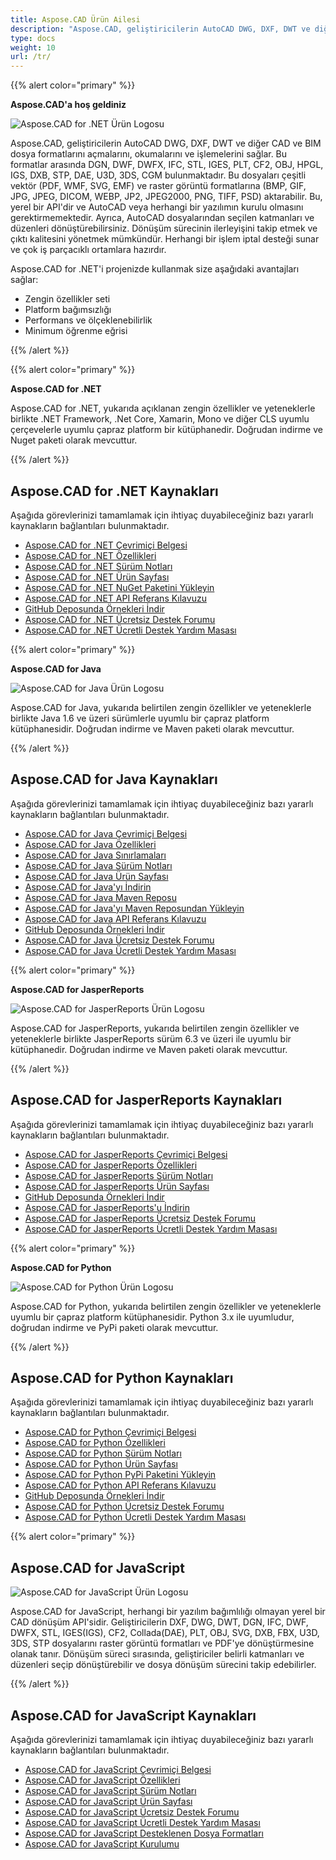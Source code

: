 ```yaml
---
title: Aspose.CAD Ürün Ailesi
description: "Aspose.CAD, geliştiricilerin AutoCAD DWG, DXF, DWT ve diğer CAD ve BIM dosya formatlarını açmalarını, okumalarını ve işlemelerini sağlar. Bu formatlar arasında DGN, DWF, DWFX, IFC, STL, IGES, PLT, CF2, OBJ, HPGL, IGS, DXB, STP, DAE, U3D, 3DS, CGM yer almaktadır."
type: docs
weight: 10
url: /tr/
---
```


{{% alert color="primary" %}}

**Aspose.CAD'a hoş geldiniz**

![Aspose.CAD for .NET Ürün Logosu](/cad/_assets/home_1.png)

Aspose.CAD, geliştiricilerin AutoCAD DWG, DXF, DWT ve diğer CAD ve BIM dosya formatlarını açmalarını, okumalarını ve işlemelerini sağlar. Bu formatlar arasında DGN, DWF, DWFX, IFC, STL, IGES, PLT, CF2, OBJ, HPGL, IGS, DXB, STP, DAE, U3D, 3DS, CGM bulunmaktadır. Bu dosyaları çeşitli vektör (PDF, WMF, SVG, EMF) ve raster görüntü formatlarına (BMP, GIF, JPG, JPEG, DICOM, WEBP, JP2, JPEG2000, PNG, TIFF, PSD) aktarabilir. Bu, yerel bir API'dir ve AutoCAD veya herhangi bir yazılımın kurulu olmasını gerektirmemektedir. Ayrıca, AutoCAD dosyalarından seçilen katmanları ve düzenleri dönüştürebilirsiniz.
Dönüşüm sürecinin ilerleyişini takip etmek ve çıktı kalitesini yönetmek mümkündür. Herhangi bir işlem iptal desteği sunar ve çok iş parçacıklı ortamlara hazırdır.

Aspose.CAD for .NET'i projenizde kullanmak size aşağıdaki avantajları sağlar:

- Zengin özellikler seti
- Platform bağımsızlığı
- Performans ve ölçeklenebilirlik
- Minimum öğrenme eğrisi

{{% /alert %}}

{{% alert color="primary" %}}

**Aspose.CAD for .NET**

Aspose.CAD for .NET, yukarıda açıklanan zengin özellikler ve yeteneklerle birlikte .NET Framework, .Net Core, Xamarin, Mono ve diğer CLS uyumlu çerçevelerle uyumlu çapraz platform bir kütüphanedir. Doğrudan indirme ve Nuget paketi olarak mevcuttur.

{{% /alert %}}

## **Aspose.CAD for .NET Kaynakları**

Aşağıda görevlerinizi tamamlamak için ihtiyaç duyabileceğiniz bazı yararlı kaynakların bağlantıları bulunmaktadır.

- [Aspose.CAD for .NET Çevrimiçi Belgesi](/cad/net/)
- [Aspose.CAD for .NET Özellikleri](/cad/net/product-overview/#advanced-api-features)
- [Aspose.CAD for .NET Sürüm Notları](https://releases.aspose.com/cad/net/release-notes/)
- [Aspose.CAD for .NET Ürün Sayfası](https://products.aspose.com/cad/net/)
- [Aspose.CAD for .NET NuGet Paketini Yükleyin](https://www.nuget.org/packages/Aspose.CAD/)
- [Aspose.CAD for .NET API Referans Kılavuzu](https://reference.aspose.com/cad/net)
- [GitHub Deposunda Örnekleri İndir](https://github.com/aspose-cad/Aspose.CAD-for-.NET)
- [Aspose.CAD for .NET Ücretsiz Destek Forumu](https://forum.aspose.com/c/cad/19)
- [Aspose.CAD for .NET Ücretli Destek Yardım Masası](https://helpdesk.aspose.com/)

{{% alert color="primary" %}}

**Aspose.CAD for Java**

![Aspose.CAD for Java Ürün Logosu](/cad/_assets/home_2.png)

Aspose.CAD for Java, yukarıda belirtilen zengin özellikler ve yeteneklerle birlikte Java 1.6 ve üzeri sürümlerle uyumlu bir çapraz platform kütüphanesidir. Doğrudan indirme ve Maven paketi olarak mevcuttur.

{{% /alert %}}

## **Aspose.CAD for Java Kaynakları**

Aşağıda görevlerinizi tamamlamak için ihtiyaç duyabileceğiniz bazı yararlı kaynakların bağlantıları bulunmaktadır.

- [Aspose.CAD for Java Çevrimiçi Belgesi](/cad/java/)
- [Aspose.CAD for Java Özellikleri](/cad/java/product-overview/#advanced-api-features)
- [Aspose.CAD for Java Sınırlamaları](/cad/java/product-overview/#not-yet-supported)
- [Aspose.CAD for Java Sürüm Notları](https://releases.aspose.com/cad/java/release-notes/)
- [Aspose.CAD for Java Ürün Sayfası](https://products.aspose.com/cad/java/)
- [Aspose.CAD for Java'yı İndirin](https://releases.aspose.com/cad/java/)
- [Aspose.CAD for Java Maven Reposu](https://releases.aspose.com/java/repo/com/aspose/aspose-cad/)
- [Aspose.CAD for Java'yı Maven Reposundan Yükleyin](/cad/java/installation/)
- [Aspose.CAD for Java API Referans Kılavuzu](https://reference.aspose.com/cad/java)
- [GitHub Deposunda Örnekleri İndir](https://github.com/aspose-cad/Aspose.CAD-for-Java)
- [Aspose.CAD for Java Ücretsiz Destek Forumu](https://forum.aspose.com/c/cad/19)
- [Aspose.CAD for Java Ücretli Destek Yardım Masası](https://helpdesk.aspose.com/)

{{% alert color="primary" %}}

**Aspose.CAD for JasperReports**

![Aspose.CAD for JasperReports Ürün Logosu](/cad/_assets/home_3.png)

Aspose.CAD for JasperReports, yukarıda belirtilen zengin özellikler ve yeteneklerle birlikte JasperReports sürüm 6.3 ve üzeri ile uyumlu bir kütüphanedir. Doğrudan indirme ve Maven paketi olarak mevcuttur.

{{% /alert %}}

## **Aspose.CAD for JasperReports Kaynakları**

Aşağıda görevlerinizi tamamlamak için ihtiyaç duyabileceğiniz bazı yararlı kaynakların bağlantıları bulunmaktadır.

- [Aspose.CAD for JasperReports Çevrimiçi Belgesi](/cad/jasperreports/)
- [Aspose.CAD for JasperReports Özellikleri](/cad/jasperreports/features-overview/)
- [Aspose.CAD for JasperReports Sürüm Notları](https://releases.aspose.com/cad/jasperreports/release-notes/)
- [Aspose.CAD for JasperReports Ürün Sayfası](https://products.aspose.com/cad/jasperreports/)
- [GitHub Deposunda Örnekleri İndir](https://github.com/aspose-cad/Aspose.CAD-for-JasperReports)
- [Aspose.CAD for JasperReports'u İndirin](https://downloads.aspose.com/cad/jasperreports)
- [Aspose.CAD for JasperReports Ücretsiz Destek Forumu](https://forum.aspose.com/c/cad/19)
- [Aspose.CAD for JasperReports Ücretli Destek Yardım Masası](https://helpdesk.aspose.com/)

{{% alert color="primary" %}}

**Aspose.CAD for Python**

![Aspose.CAD for Python Ürün Logosu](/cad/_assets/home_4.png)

Aspose.CAD for Python, yukarıda belirtilen zengin özellikler ve yeteneklerle uyumlu bir çapraz platform kütüphanesidir. Python 3.x ile uyumludur, doğrudan indirme ve PyPi paketi olarak mevcuttur.

{{% /alert %}}

## **Aspose.CAD for Python Kaynakları**

Aşağıda görevlerinizi tamamlamak için ihtiyaç duyabileceğiniz bazı yararlı kaynakların bağlantıları bulunmaktadır.

- [Aspose.CAD for Python Çevrimiçi Belgesi](/cad/python-net/)
- [Aspose.CAD for Python Özellikleri](/cad/python-net/product-overview/#advanced-api-features)
- [Aspose.CAD for Python Sürüm Notları](https://releases.aspose.com/cad/python-net/release-notes/)
- [Aspose.CAD for Python Ürün Sayfası](https://products.aspose.com/cad/python-net/)
- [Aspose.CAD for Python PyPi Paketini Yükleyin](https://pypi.org/project/aspose-cad/)
- [Aspose.CAD for Python API Referans Kılavuzu](https://reference.aspose.com/cad/python-net)
- [GitHub Deposunda Örnekleri İndir](https://github.com/aspose-cad/Aspose.CAD-for-Python)
- [Aspose.CAD for Python Ücretsiz Destek Forumu](https://forum.aspose.com/c/cad/19)
- [Aspose.CAD for Python Ücretli Destek Yardım Masası](https://helpdesk.aspose.com/)

{{% alert color="primary" %}}

## **Aspose.CAD for JavaScript**

![Aspose.CAD for JavaScript Ürün Logosu](/cad/_assets/home_5.png)

Aspose.CAD for JavaScript, herhangi bir yazılım bağımlılığı olmayan yerel bir CAD dönüşüm API'sidir. Geliştiricilerin DXF, DWG, DWT, DGN, IFC, DWF, DWFX, STL, IGES(IGS), CF2, Collada(DAE), PLT, OBJ, SVG, DXB, FBX, U3D, 3DS, STP dosyalarını raster görüntü formatları ve PDF'ye dönüştürmesine olanak tanır.
Dönüşüm süreci sırasında, geliştiriciler belirli katmanları ve düzenleri seçip dönüştürebilir ve dosya dönüşüm sürecini takip edebilirler.

{{% /alert %}}

## **Aspose.CAD for JavaScript Kaynakları**

Aşağıda görevlerinizi tamamlamak için ihtiyaç duyabileceğiniz bazı yararlı kaynakların bağlantıları bulunmaktadır.

- [Aspose.CAD for JavaScript Çevrimiçi Belgesi](/cad/javascript-net/)
- [Aspose.CAD for JavaScript Özellikleri](/cad/javascript-net/features/)
- [Aspose.CAD for JavaScript Sürüm Notları](https://releases.aspose.com/cad/javascript-net/release-notes/)
- [Aspose.CAD for JavaScript Ürün Sayfası](https://products.aspose.com/cad/javascript-net/)
- [Aspose.CAD for JavaScript Ücretsiz Destek Forumu](https://forum.aspose.com/c/cad/19)
- [Aspose.CAD for JavaScript Ücretli Destek Yardım Masası](https://helpdesk.aspose.com/)
- [Aspose.CAD for JavaScript Desteklenen Dosya Formatları](/cad/javascript-net/supported-file-formats/)
- [Aspose.CAD for JavaScript Kurulumu](/cad/javascript-net/installation/)
